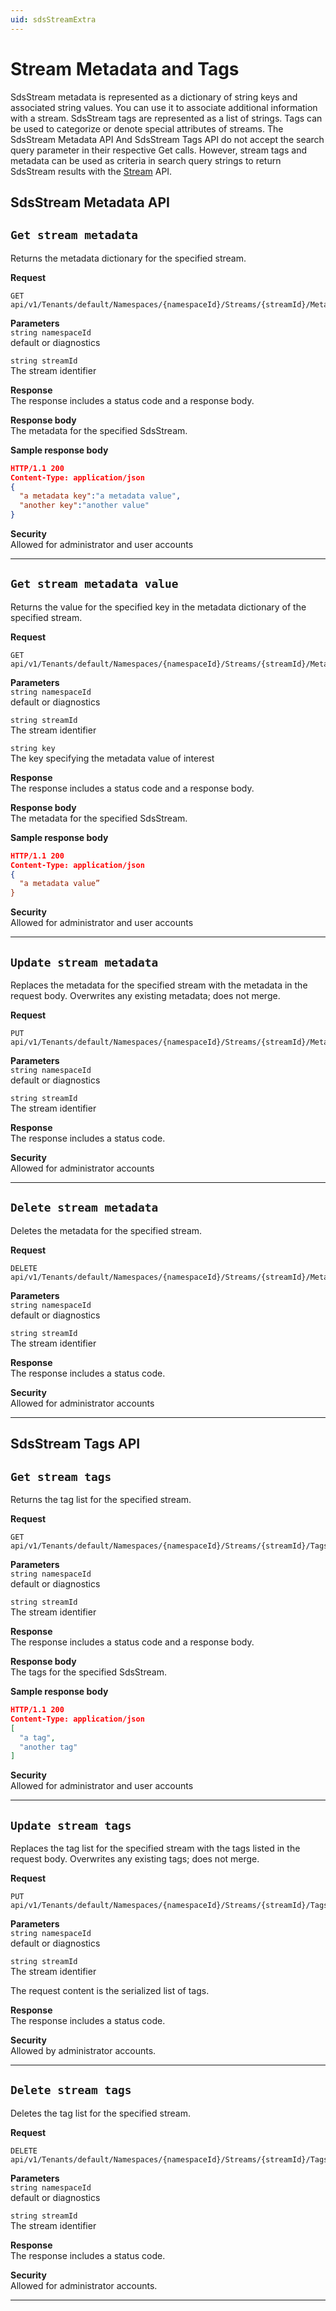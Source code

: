```yaml
---
uid: sdsStreamExtra
---
```


Stream Metadata and Tags
========================

SdsStream metadata is represented as a dictionary of string keys and associated string values. You can use it to associate additional information with a stream. SdsStream tags are represented as a list of strings. Tags can be used to categorize or denote special attributes of streams. The SdsStream Metadata API And SdsStream Tags API do not accept the search query parameter in their respective Get calls. However, stream tags and metadata can be used as criteria in search query strings to return SdsStream results with the [Stream](xref:sdsStreams) API.

SdsStream Metadata API
---------------------

``Get stream metadata``
----------------------

Returns the metadata dictionary for the specified stream.

**Request**

```text
GET api/v1/Tenants/default/Namespaces/{namespaceId}/Streams/{streamId}/Metadata
```

**Parameters**  
``string namespaceId``  
default or diagnostics

``string streamId``  
The stream identifier  

**Response**  
The response includes a status code and a response body.

**Response body**  
The metadata for the specified SdsStream.

**Sample response body**  

```json
HTTP/1.1 200
Content-Type: application/json
{
  "a metadata key":"a metadata value",
  "another key":"another value"
}
```

**Security**  
Allowed for administrator and user accounts
*****

``Get stream metadata value``
----------------------

Returns the value for the specified key in the metadata dictionary of the specified stream.

**Request**

```text
GET api/v1/Tenants/default/Namespaces/{namespaceId}/Streams/{streamId}/Metadata/{key}
```

**Parameters**  
``string namespaceId``  
default or diagnostics

``string streamId``  
The stream identifier  

``string key``  
The key specifying the metadata value of interest  

**Response**  
The response includes a status code and a response body.

**Response body**  
The metadata for the specified SdsStream.

**Sample response body** 

```json
HTTP/1.1 200
Content-Type: application/json
{
  "a metadata value”
}
```

**Security**  
Allowed for administrator and user accounts
*****

``Update stream metadata``
------------------------

Replaces the metadata for the specified stream with the metadata in the request body. Overwrites any existing metadata; does not merge.

**Request**

```text
PUT api/v1/Tenants/default/Namespaces/{namespaceId}/Streams/{streamId}/Metadata
```

**Parameters**  
``string namespaceId``  
default or diagnostics

``string streamId``  
The stream identifier  

**Response**  
The response includes a status code.

**Security**  
Allowed for administrator accounts
*****

``Delete stream metadata``
------------------------

Deletes the metadata for the specified stream.  

**Request**

```text
DELETE api/v1/Tenants/default/Namespaces/{namespaceId}/Streams/{streamId}/Metadata
```

**Parameters**  
``string namespaceId``  
default or diagnostics

``string streamId``  
The stream identifier  

**Response**  
The response includes a status code.

**Security**  
Allowed for administrator accounts
*****

SdsStream Tags API
-----------------

``Get stream tags``
----------------------

Returns the tag list for the specified stream.

**Request**

```text
GET api/v1/Tenants/default/Namespaces/{namespaceId}/Streams/{streamId}/Tags
```

**Parameters**  
``string namespaceId``  
default or diagnostics

``string streamId``  
The stream identifier  

**Response**  
The response includes a status code and a response body.

**Response body**  
The tags for the specified SdsStream.

**Sample response body**

```json
HTTP/1.1 200
Content-Type: application/json
[
  "a tag",
  "another tag"
]
```

**Security**  
Allowed for administrator and user accounts
*****

``Update stream tags``
---------------------

Replaces the tag list for the specified stream with the tags listed in the request body. Overwrites any existing tags; does not merge.

**Request**

```text
PUT api/v1/Tenants/default/Namespaces/{namespaceId}/Streams/{streamId}/Tags
```

**Parameters**  
``string namespaceId``  
default or diagnostics

``string streamId``  
The stream identifier  

The request content is the serialized list of tags.

**Response**  
The response includes a status code.
  
**Security**  
Allowed by administrator accounts.
*****

``Delete stream tags``
------------------------

Deletes the tag list for the specified stream.

**Request**

```text
DELETE api/v1/Tenants/default/Namespaces/{namespaceId}/Streams/{streamId}/Tags
```

**Parameters**  
``string namespaceId``  
default or diagnostics

``string streamId``  
The stream identifier  

**Response**  
The response includes a status code.

**Security**  
Allowed for administrator accounts.
*****
